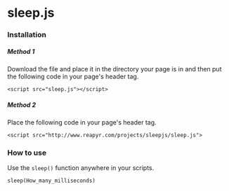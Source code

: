 # sleep.js

### Installation

##### Method 1
Download the file and place it in the directory your page is in and then put the following code in your page's header tag.

`<script src="sleep.js"></script>`

##### Method 2
Place the following code in your page's header tag.

`<script src="http://www.reapyr.com/projects/sleepjs/sleep.js">`


### How to use

Use the `sleep()` function anywhere in your scripts.

`sleep(How_many_milliseconds)`

